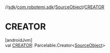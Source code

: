 //[sdk](../../../index.md)/[com.robotemi.sdk](../index.md)/[SourceObject](index.md)/[CREATOR](-c-r-e-a-t-o-r.md)

# CREATOR

[androidJvm]\
val [CREATOR](-c-r-e-a-t-o-r.md): Parcelable.Creator&lt;[SourceObject](index.md)&gt;
